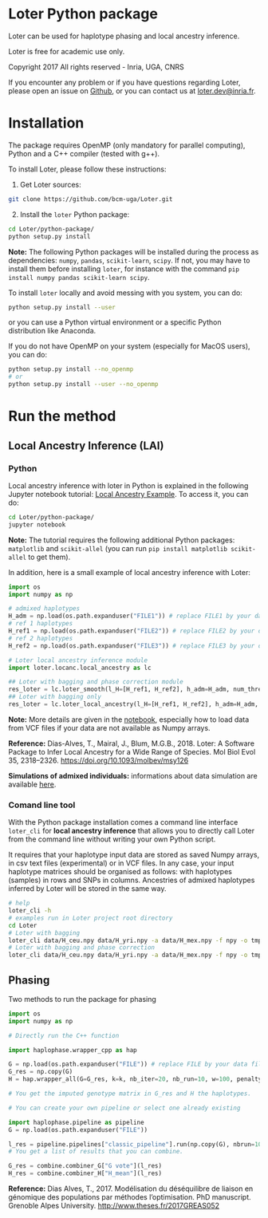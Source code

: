 # Loter Python package

Loter can be used for haplotype phasing and local ancestry inference.

Loter is free for academic use only.

Copyright 2017 All rights reserved - Inria, UGA, CNRS

If you encounter any problem or if you have questions regarding Loter,
please open an issue on [Github](https://github.com/bcm-uga/Loter.git),
or you can contact us at <loter.dev@inria.fr>.

# Installation

The package requires OpenMP (only mandatory for parallel computing), Python and a C++ compiler (tested with g++).

To install Loter, please follow these instructions:

1. Get Loter sources:
```bash
git clone https://github.com/bcm-uga/Loter.git
```

2. Install the `loter` Python package:
```bash
cd Loter/python-package/
python setup.py install
```

**Note:** The following Python packages will be installed during the process
as dependencies: `numpy`, `pandas`, `scikit-learn`, `scipy`. If not, you may have to
install them before installing `loter`, for instance with the command
`pip install numpy pandas scikit-learn scipy`.

To install `loter` locally and avoid messing with you system, you can do:
```bash
python setup.py install --user
```
or you can use a Python virtual environment or a specific Python distribution like Anaconda.

If you do not have OpenMP on your system (especially for MacOS users), you can do:
```bash
python setup.py install --no_openmp
# or
python setup.py install --user --no_openmp
```


# Run the method

## Local Ancestry Inference (LAI)

### Python

Local ancestry inference with loter in Python is explained in the following Jupyter notebook tutorial:
[Local Ancestry Example](./Local_Ancestry_Example.ipynb). To access it, you can do:
```bash
cd Loter/python-package/
jupyter notebook
```

**Note:** The tutorial requires the following additional Python packages: `matplotlib` and `scikit-allel`
(you can run `pip install matplotlib scikit-allel` to get them).

In addition, here is a small example of local ancestry inference with Loter:
```python
import os
import numpy as np

# admixed haplotypes
H_adm = np.load(os.path.expanduser("FILE1")) # replace FILE1 by your data file name
# ref 1 haplotypes
H_ref1 = np.load(os.path.expanduser("FILE2")) # replace FILE2 by your data file name
# ref 2 haplotypes
H_ref2 = np.load(os.path.expanduser("FILE3")) # replace FILE3 by your data file name

# Loter local ancestry inference module
import loter.locanc.local_ancestry as lc

## Loter with bagging and phase correction module
res_loter = lc.loter_smooth(l_H=[H_ref1, H_ref2], h_adm=H_adm, num_threads=8) ## set the number of threads
## Loter with bagging only
res_loter = lc.loter_local_ancestry(l_H=[H_ref1, H_ref2], h_adm=H_adm, num_threads=8) ## set the number of threads
```

**Note:** More details are given in the [notebook](./Local_Ancestry_Example.ipynb),
especially how to load data from VCF files if your data are not available as Numpy arrays.

**Reference:** Dias-Alves, T., Mairal, J., Blum, M.G.B., 2018. Loter: A Software Package to Infer Local Ancestry for a Wide Range of Species. Mol Biol Evol 35, 2318–2326. https://doi.org/10.1093/molbev/msy126

**Simulations of admixed individuals:** informations about data simulation are available  [here](https://github.com/BioShock38/aede).


### Comand line tool

With the Python package installation comes a command line interface `loter_cli`
for **local ancestry inference** that allows you to directly call Loter
from the command line without writing your own Python script.

It requires that your haplotype input data are stored as saved Numpy arrays,
in csv text files (experimental) or in VCF files. In any case, your input
haplotype matrices should be organised as follows: with haplotypes (samples)
in rows and SNPs in columns. Ancestries of admixed haplotypes inferred by Loter
will be stored in the same way.

```bash
# help
loter_cli -h
# examples run in Loter project root directory
cd Loter
# Loter with bagging
loter_cli data/H_ceu.npy data/H_yri.npy -a data/H_mex.npy -f npy -o tmp.npy -n 8 -v
# Loter with bagging and phase correction
loter_cli data/H_ceu.npy data/H_yri.npy -a data/H_mex.npy -f npy -o tmp.npy -n 8 -pc -v
```


## Phasing

Two methods to run the package for phasing

```python
import os
import numpy as np

# Directly run the C++ function

import haplophase.wrapper_cpp as hap

G = np.load(os.path.expanduser("FILE")) # replace FILE by your data file name
G_res = np.copy(G)
H = hap.wrapper_all(G=G_res, k=k, nb_iter=20, nb_run=10, w=100, penalty=2.0)

# You get the imputed genotype matrix in G_res and H the haplotypes.
```

```python
# You can create your own pipeline or select one already existing

import haplophase.pipeline as pipeline
G = np.load(os.path.expanduser("FILE"))

l_res = pipeline.pipelines["classic_pipeline"].run(np.copy(G), nbrun=10, nb_iter=20, nb_run=10, w=100, penalty=2.0)
# You get a list of results that you can combine.

G_res = combine.combiner_G["G vote"](l_res)
H_res = combine.combiner_H["H_mean"](l_res)
```

**Reference:** Dias Alves, T., 2017. Modélisation du déséquilibre de liaison en génomique des  populations par méthodes l’optimisation. PhD manuscript. Grenoble Alpes University. http://www.theses.fr/2017GREAS052
